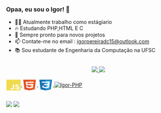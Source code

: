 ###  Opaa, eu sou o Igor! 👋

- 🧑‍💼 Atualmente trabalho como estágiario 
- 🔥 Estudando PHP,HTML E C
- 🚀 Sempre pronto para novos projetos
- 📫 Contate-me no email : igorpereiradc15@outlook.com
- 📚 Sou estudante de Engenharia da Computação na UFSC
##
<div align="center">
  <a href="https://github.com/igorpereiradc">
  <img width ="48%" src="https://github-readme-stats.vercel.app/api?username=igorpereiradc&show_icons=true&theme=dark&include_all_commits=true&count_private=true"/>
  <img width ="48%"  src="https://github-readme-stats.vercel.app/api/top-langs/?username=igorpereiradc&layout=compact&langs_count=7&theme=dark"/>
</div>

<div style="display: inline_block"><br>
  <img align="center" alt="Igor-JS" height="30" width="40" src="https://raw.githubusercontent.com/devicons/devicon/master/icons/javascript/javascript-plain.svg">
  <img align="center" alt="Igor-HTML" height="30" width="40" src="https://raw.githubusercontent.com/devicons/devicon/master/icons/html5/html5-original.svg">
  <img align="center" alt="Igor-CSS" height="30" width="40" src="https://raw.githubusercontent.com/devicons/devicon/master/icons/css3/css3-original.svg">
  <img align="center" alt="Igor-PHP" height="30" width="40" src="https://cdn.jsdelivr.net/gh/devicons/devicon/icons/php/php-plain.svg">
  
 
</div>

##

<div> 
  <a href="https://instagram.com/igorbeat_dj" target="_blank"><img src="https://img.shields.io/badge/-Instagram-%23E4405F?style=for-the-badge&logo=instagram&logoColor=white" target="_blank"></a>
  <a href = "mailto:igorpereiradc15@outlook.com"><img src="https://img.shields.io/badge/Microsoft_Outlook-0078D4?style=for-the-badge&logo=microsoft-outlook&logoColor=white" target="_blank"></a>
  

 
 
 
</div>

  
